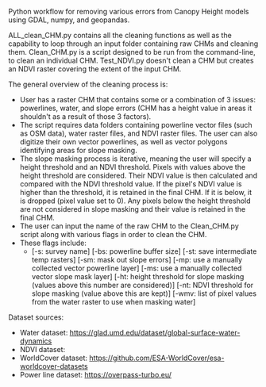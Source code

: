 Python workflow for removing various errors from Canopy Height models using GDAL, numpy, and geopandas. 

ALL_clean_CHM.py contains all the cleaning functions as well as the capability to loop through an input folder containing raw CHMs and cleaning them.
Clean_CHM.py is a script designed to be run from the command-line, to clean an individual CHM.
Test_NDVI.py doesn't clean a CHM but creates an NDVI raster covering the extent of the input CHM.

The general overview of the cleaning process is:
 - User has a raster CHM that contains some or a combination of 3 issues: powerlines, water, and slope errors (CHM has a height value in areas it shouldn't as a result of those 3 factors).
 - The script requires data folders containing powerline vector files (such as OSM data), water raster files, and NDVI raster files. The user can also digitize their own vector powerlines, as well as vector polygons identifying areas for slope masking.
 - The slope masking process is iterative, meaning the user will specify a height threshold and an NDVI threshold. Pixels with values above the height threshold are considered. Their NDVI value is then calculated and compared with the NDVI threshold value. If the pixel's NDVI value is higher than the threshold, it is retained in the final CHM. If it is below, it is dropped (pixel value set to 0). Any pixels below the height threshold are not considered in slope masking and their value is retained in the final CHM.
 - The user can input the name of the raw CHM to the Clean_CHM.py script along with various flags in order to clean the CHM.
 - These flags include:
      - [-s: survey name] [-bs: powerline buffer size] [-st: save intermediate temp rasters] [-sm: mask out slope errors] [-mp: use a manually collected vector powerline layer] [-ms: use a manually collected vector slope mask layer] [-ht: height threshold for slope masking (values above this number are considered)] [-nt: NDVI threshold for slope masking (value above this are kept)] [-wmv: list of pixel values from the water raster to use when masking water]

Dataset sources: 

- Water dataset: https://glad.umd.edu/dataset/global-surface-water-dynamics
- NDVI dataset:
- WorldCover dataset: https://github.com/ESA-WorldCover/esa-worldcover-datasets
- Power line dataset: https://overpass-turbo.eu/